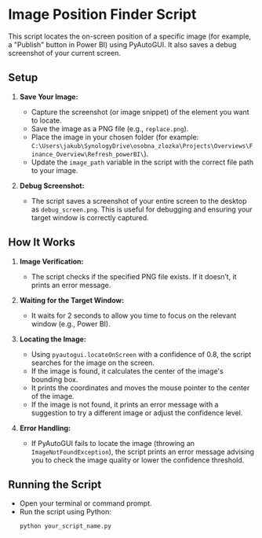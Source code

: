 # Image Position Finder Script

This script locates the on-screen position of a specific image (for example, a "Publish" button in Power BI) using PyAutoGUI. It also saves a debug screenshot of your current screen.

## Setup

1. **Save Your Image:**
   - Capture the screenshot (or image snippet) of the element you want to locate.
   - Save the image as a PNG file (e.g., `replace.png`).
   - Place the image in your chosen folder (for example:  
     `C:\Users\jakub\SynologyDrive\osobna_zlozka\Projects\Overviews\Finance_Overview\Refresh_powerBI\`).
   - Update the `image_path` variable in the script with the correct file path to your image.

2. **Debug Screenshot:**
   - The script saves a screenshot of your entire screen to the desktop as `debug_screen.png`. This is useful for debugging and ensuring your target window is correctly captured.

## How It Works

1. **Image Verification:**
   - The script checks if the specified PNG file exists. If it doesn’t, it prints an error message.

2. **Waiting for the Target Window:**
   - It waits for 2 seconds to allow you time to focus on the relevant window (e.g., Power BI).

3. **Locating the Image:**
   - Using `pyautogui.locateOnScreen` with a confidence of 0.8, the script searches for the image on the screen.
   - If the image is found, it calculates the center of the image's bounding box.
   - It prints the coordinates and moves the mouse pointer to the center of the image.
   - If the image is not found, it prints an error message with a suggestion to try a different image or adjust the confidence level.

4. **Error Handling:**
   - If PyAutoGUI fails to locate the image (throwing an `ImageNotFoundException`), the script prints an error message advising you to check the image quality or lower the confidence threshold.

## Running the Script

- Open your terminal or command prompt.
- Run the script using Python:
  ```bash
  python your_script_name.py
